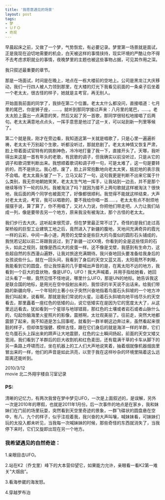 ```yaml
---
title: '我愿意遇见的场景'
layout: post
tags:
- 梦
- ＵＦＯ
- 奇观
---
```

早晨起床之前，又做了一个梦，气势恢宏，有必要记录。梦里第一场景就是面试，正是我现在迫切地需要的机会，白天被这样的事情挟持，现实环境的严酷让你不得不去考虑求职就业的事情，夜晚梦里的主题也被这些事物占据，可见其作用之深。  
   
我只叙述最重要的章节。  
   
那是一场面试，时间是在晚上，地点在一栋大楼前的空地上。公司是黑龙江大庆移动，我们一行四人被人力领到那里，在大楼的灯光下我看见前面的一条桌子后坐着一个老太太，很古怪的样子，她就是主考官，再无别人。  
   
开始面我前面的同学了，我排在第二个位置。老太太什么都没问，直接唱道：七月里的尾巴，你是狮子座，……，就听到那同学接过声来：八月里的尾巴，……。老太太脸上露出一点满意的笑，然后又起了另一首歌，那同学很轻松地接唱了后两句。老太太满意地点点头，一挥手意思是他过了这一关，可以站到新一列里等候了。  
  
第二个就是我，刚才在旁边看，我知道这第一关就是唱歌了，只是心里一遍遍祈祷，老太太千万别起个生歌，听都没听过，那就悲剧了。老太太神情又恢复严肃，脸上带着面试官特有的挑剔神色，冷冷地打量了我一下，直接开头了。天哪，我听得出来这是一首有年头的老歌，有民歌的调子，但我确实以前没听过，只是从它的调子和歌词里判断出来。我想顺着歌词和调子哼一句，可是太难了，这一句是要转折的，而不是排比。我心想，废了，脸上非常抱歉地向老太太笑，尴尬地的表示我不会唱。老太太眉头皱了一下，立马又起了一句，这句我更是判断不出来它属于什么类别，我无奈地朝她笑笑，老太太生气地一挥手，让我站到一边去，并不是那个继续等待下一轮的队列。我被淘汰了吗？就因为接不上两句歌就这样被淘汰？很快地，我后面的两个同学也被面完了，好像都很顺利。我觉得不能就这样结束，大声对老太太说，考官，我可以唱歌的，要不我给你唱一首……，老太太有点不耐烦地摆摆手说，算了算了，你不用唱了，又对人力说，你把他们带走吧。人力让我们站成一列，像是要带去另一个地方，原来我没有被淘汰，那个古怪的老太太。  
   
我们步行去大庆。这听起来很荒谬，但在梦里最正常不过了。奇怪的是我们走过高架桥般的巨型工业建筑工地之后，竟然进入了新疆的腹地，天地间充满奇异的霞光一样的云彩，中间一条小道，两旁的戈壁全是些巨大的鸟蛋似的圆形石头铺成的，我恍若记起以前二哥跟我说过，到了新疆一过XX境，你看到的全是这些怪异的石头，如此之规则，就像是西瓜大的皮蛋一样。这不像是戈壁，我感到有生命力，这些超自然的东西漫山遍野，让我对旅途充满期待。我兴奋地回头要准备给我身后的女孩说些什么，就在一回头间，我看到了身后的天空又蓝又高，太阳竟然不刺眼，我能看到它的圆盘，但让我惊喜的几乎要喊出声音的是，在离太阳不远的地方，我看到一个巨大的盘状物，像是UFO，UFO！我大声喊着，并用手指给她看，她回过头看了一眼，竟然见怪不怪地说，哪里什么UFO，那是UN的地标。她告诉我这是联合国的地标，是用光在空中投射出来的，我惊讶的半天说不出话来。给我们带路的新疆向导，一个年轻的土著小伙子突然兴奋地指着鸟蛋石头斜坡的一个地方冲我们叫起来，说看啊，那就是我们常说的火星。沿着石头斜坡向地平线尽头的天空看去，那里矗着一座红色的低矮的山，说它低矮实在是因为它的宽度太大了，从这里远远看去，犹如看到一个星球与地球错肩，那红色的土壤或者岩石或者山脉什么的，勾起你脑海里火星照片的影像，震撼啊，太壮观美丽了。往前走，突然大地都震颤了起来，我不知道是怎么回事呢，就看到一群羊朝这边奔过来，虽然看起来很脏的样子，但却体型强健、模样古怪，跟在它们身后的就是海洋一样的羊群，它们在鸟蛋石头上踩出来的蹄声让大地震颤，红色的尘土瞬间扬起，前面的天空又矮又宽阔，我们看到了羊群后的巨大收割机和红色麦田，还有载满干草的卡车从脚下的另一条路上呼啸而过，坐在机器上的工人们大声地说笑着，抽着烟就像机器烟囱里冒出来的一样，他们的声音是如此洪亮，以至于我在这样吵杂的环境里隔着这么远距离还能听到。  
   
2010/3/12   
ｍovie 北二外翔宇楼自习室记录  
### PS:    
清晰的记忆力，有两次我曾在梦中梦见UFO，一次是上面叙述的，是误解，另外一次是2010年的寒假，也就是2011年1月份。后一次事件的地点是在家乡，我和妹妹们在门前的场里玩耍，突然看到天空里奇迹的景象，一群飞碟状的圆盘悬在空中，有八、九个的样子，似乎注视着我，我兴奋的大声叫嚷，喊妹妹看，可妹妹们玩的太投入都未听见，当我每一次喊妹妹的时候，那些奇怪的东西就消失了，当我停下来时，它们又旋即出现在另一个地方。  
   
### 我希望遇见的自然奇迹：  
1.亲眼目击UFO。  
  
2.站在K2（乔戈里）峰下的大本营仰望它，如果能力允许，亲眼看一看K2第一难关“大烟囱”。  
  
3.看海参崴的海发怒。  
  
4.穿越罗布泊  
  
